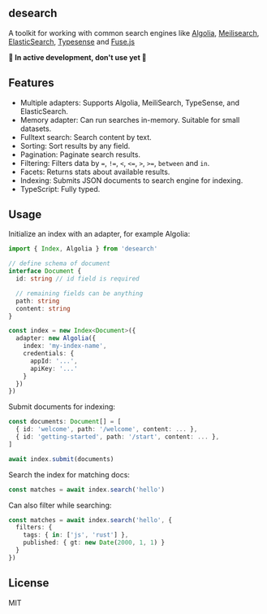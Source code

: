 desearch
-----------

A toolkit for working with common search engines like [Algolia](https://algolia.com), [Meilisearch](https://meilisearch.com), [ElasticSearch](https://www.elastic.co), [Typesense](https://typesense.org) and [Fuse.js](https://www.fusejs.io)

**🚧 In active development, don't use yet 🚧**

## Features

- Multiple adapters: Supports Algolia, MeiliSearch, TypeSense, and ElasticSearch.
- Memory adapter: Can run searches in-memory. Suitable for small datasets.
- Fulltext search: Search content by text.
- Sorting: Sort results by any field.
- Pagination: Paginate search results.
- Filtering: Filters data by `=`, `!=`, `<`, `<=`, `>`, `>=`, `between` and `in`.
- Facets: Returns stats about available results.
- Indexing: Submits JSON documents to search engine for indexing.
- TypeScript: Fully typed.

## Usage

Initialize an index with an adapter, for example Algolia:

```typescript
import { Index, Algolia } from 'desearch'

// define schema of document
interface Document {
  id: string // id field is required

  // remaining fields can be anything
  path: string
  content: string
}

const index = new Index<Document>({
  adapter: new Algolia({
    index: 'my-index-name',
    credentials: {
      appId: '...',
      apiKey: '...'
    }
  })
})
```

Submit documents for indexing:

```typescript
const documents: Document[] = [
  { id: 'welcome', path: '/welcome', content: ... },
  { id: 'getting-started', path: '/start', content: ... },
]

await index.submit(documents)
```

Search the index for matching docs:

```typescript
const matches = await index.search('hello')
```

Can also filter while searching:

```typescript
const matches = await index.search('hello', {
  filters: {
    tags: { in: ['js', 'rust'] },
    published: { gt: new Date(2000, 1, 1) }
  }
})
```

## License

MIT
